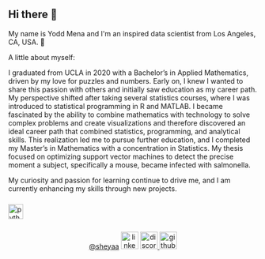 ## Hi there 👋
My name is Yodd Mena and I'm an inspired data scientist from Los Angeles, CA, USA. 🌵

A little about myself:

I graduated from UCLA in 2020 with a Bachelor’s in Applied Mathematics, driven by my love for puzzles and numbers. Early on, I knew I wanted to share this passion with others and initially saw education as my career path. My perspective shifted after taking several statistics courses, where I was introduced to statistical programming in R and MATLAB. I became fascinated by the ability to combine mathematics with technology to solve complex problems and create visualizations and therefore discovered an ideal career path that combined statistics, programming, and analytical skills. This realization led me to pursue further education, and I completed my Master’s in Mathematics with a concentration in Statistics. My thesis focused on optimizing support vector machines to detect the precise moment a subject, specifically a mouse, became infected with salmonella.

My curiosity and passion for learning continue to drive me, and I am currently enhancing my skills through new projects.




###

###



###

<div align="left">
  <img src="https://cdn.jsdelivr.net/gh/devicons/devicon/icons/python/python-original.svg" height="30" alt="python logo"  />
  <img width="12" />
</div>

###


<div align="center">
  <a href="https://github.com/sheyaa"><span class="citation" data-cites="sheyaa">@sheyaa</span></a>
  <img src="https://img.shields.io/static/v1?message=LinkedIn&logo=linkedin&label=&color=0077B5&logoColor=white&labelColor=&style=for-the-badge" height="35" alt="linkedin logo"  /> 
  </a>
  
  <a href="..." target="_blank">
  <img src="https://img.shields.io/static/v1?message=Discord&logo=discord&label=&color=7289DA&logoColor=white&labelColor=&style=for-the-badge" height="35" alt="discord logo"  />
  </a>

<a href="..." target="_blank">
  <img src="https://img.shields.io/static/v1?message=Github&logo=github&label=&color=808080&logoColor=white&labelColor=&style=for-the-badge" height="35" alt="github logo"  />
  </a>

</div>

###


###
